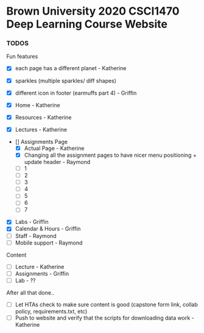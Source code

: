 # Brown University 2020 CSCI1470 Deep Learning Course Website


### TODOS

Fun features
- [x] each page has a different planet - Katherine
- [x] sparkles (multiple sparkles/ diff shapes)
- [x] different icon in footer (earmuffs part 4) - Griffin

- [x] Home - Katherine
- [x] Resources - Katherine
- [x] Lectures - Katherine
- [] Assignments Page
   *  [x] Actual Page - Katherine
   *  [x] Changing all the assignment pages to have nicer menu positioning + update header - Raymond
   *  [ ] 1
   *  [ ] 2
   *  [ ] 3
   *  [ ] 4
   *  [ ] 5
   *  [ ] 6
   *  [ ] 7
- [x] Labs - Griffin 
- [x] Calendar & Hours - Griffin
- [ ] Staff - Raymond
- [ ] Mobile support - Raymond

Content 
- [ ] Lecture - Katherine 
- [ ] Assignments - Griffin
- [ ] Lab - ??

After all that done..
- [ ] Let HTAs check to make sure content is good (capstone form link, collab policy, requirements.txt, etc)
- [ ] Push to website and verify that the scripts for downloading data work - Katherine